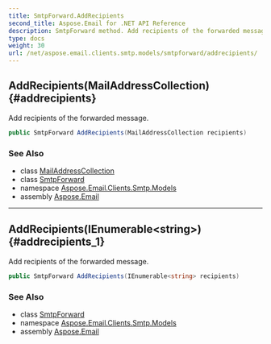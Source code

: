 ```yaml
---
title: SmtpForward.AddRecipients
second_title: Aspose.Email for .NET API Reference
description: SmtpForward method. Add recipients of the forwarded message
type: docs
weight: 30
url: /net/aspose.email.clients.smtp.models/smtpforward/addrecipients/
---
```

## AddRecipients(MailAddressCollection) {#addrecipients}

Add recipients of the forwarded message.

```csharp
public SmtpForward AddRecipients(MailAddressCollection recipients)
```

### See Also

* class [MailAddressCollection](../../../aspose.email/mailaddresscollection/)
* class [SmtpForward](../)
* namespace [Aspose.Email.Clients.Smtp.Models](../../smtpforward/)
* assembly [Aspose.Email](../../../)

---

## AddRecipients(IEnumerable&lt;string&gt;) {#addrecipients_1}

Add recipients of the forwarded message.

```csharp
public SmtpForward AddRecipients(IEnumerable<string> recipients)
```

### See Also

* class [SmtpForward](../)
* namespace [Aspose.Email.Clients.Smtp.Models](../../smtpforward/)
* assembly [Aspose.Email](../../../)


